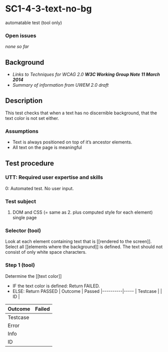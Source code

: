 
# SC1-4-3-text-no-bg
automatable test (tool only)

### Open issues
*none so far*

## Background
- *Links to Techniques for WCAG 2.0 **W3C Working Group Note 11 March 2014***
- *Summary of information from UWEM 2.0 draft*

## Description
This test checks that when a text has no discernible background, that the text color is not set either.

### Assumptions
- Text is always positioned on top of it’s ancestor elements.
- All text on the page is meaningful

## Test procedure
### UTT: Required user expertise and skills
0: Automated test. No user input.
### Test subject
1. DOM and CSS (= same as 2. plus computed style for each element)
single page
### Selector (tool)
Look at each element containing text that is [[rendered to the screen]]. Select all [[elements where the background]] is defined. The text should not consist of only white space characters.
### Step 1 (tool)
Determine the [[text color]]
- IF the text color is defined: Return FAILED.
- ELSE: Return PASSED
| Outcome  | Passed
|----------|-----
| Testcase |
| ID       |

| Outcome  | Failed
|----------|-----
| Testcase |
| Error    |
| Info     |
| ID       |
